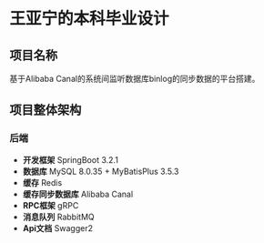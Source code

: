# 王亚宁的本科毕业设计
## 项目名称
基于Alibaba Canal的系统间监听数据库binlog的同步数据的平台搭建。
## 项目整体架构
### 后端
- **开发框架** SpringBoot 3.2.1
- **数据库** MySQL 8.0.35 + MyBatisPlus 3.5.3
- **缓存** Redis
- **缓存同步数据库** Alibaba Canal
- **RPC框架** gRPC
- **消息队列** RabbitMQ
- **Api文档** Swagger2